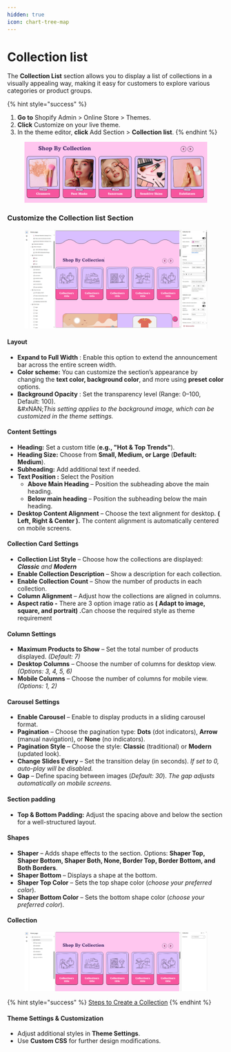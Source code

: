 ```yaml
---
hidden: true
icon: chart-tree-map
---
```


# Collection list

The **Collection List** section allows you to display a list of collections in a visually appealing way, making it easy for customers to explore various categories or product groups.

{% hint style="success" %}
1. **Go to** Shopify Admin > Online Store > Themes.
2. **Click** Customize on your live theme.
3. In the theme editor, **click** Add Section > **Collection list**.
{% endhint %}

<figure><img src="../.gitbook/assets/collection-list.jpg" alt=""><figcaption></figcaption></figure>

### **Customize the** Collection list **Section**

<figure><img src="../.gitbook/assets/collection-list-01.jpg" alt=""><figcaption></figcaption></figure>

#### **Layout**

* **Expand to Full Width** : Enable this option to extend the announcement bar across the entire screen width.
* **Color scheme:** You can customize the section’s appearance by changing the **text color, background color**, and more using **preset color** options.
* **Background Opacity** : Set the transparency level (Range: 0–100, Default: 100).\
  &#xNAN;_&#x54;his setting applies to the background image, which can be customized in the theme settings._

#### Content Settings

* **Heading:** Set a custom title (**e.g., "Hot & Top Trends"**).
* **Heading Size:** Choose from **Small, Medium, or Large** (**Default: Medium**).
* **Subheading:** Add additional text if needed.
* **Text Position :** Select the Position&#x20;
  * **Above Main Heading** – Position the subheading above the main heading.
  * **Below main heading** – Position the subheading below the main heading.
* **Desktop Content Alignment** – Choose the text alignment for desktop. **( Left, Right & Center ).** The content alignment is automatically centered on mobile screens.

#### **Collection Card Settings**

* **Collection List Style** – Choose how the collections are displayed: _**Classic** and **Modern**_
* **Enable Collection Description** – Show a description for each collection.
* **Enable Collection Count** – Show the number of products in each collection.
* **Column Alignment** – Adjust how the collections are aligned in columns.
* **Aspect ratio -** There are 3 option image ratio as **( Adapt to image, square, and portrait) .**&#x43;an choose the required style as theme requirement

#### **Column Settings**

* **Maximum Products to Show** – Set the total number of products displayed. _(Default: 7)_
* **Desktop Columns** – Choose the number of columns for desktop view. _(Options: 3, 4, 5, 6)_
* **Mobile Columns** – Choose the number of columns for mobile view. _(Options: 1, 2)_

#### **Carousel Settings**

* **Enable Carousel** – Enable to display products in a sliding carousel format.
* **Pagination** – Choose the pagination type: **Dots** (dot indicators), **Arrow** (manual navigation), or **None** (no indicators).
* **Pagination Style** – Choose the style: **Classic** (traditional) or **Modern** (updated look).
* **Change Slides Every** – Set the transition delay (in seconds). _If set to 0, auto-play will be disabled._
* **Gap** – Define spacing between images (_Default: 30_). _The gap adjusts automatically on mobile screens._

#### Section padding

* **Top & Bottom Padding:** Adjust the spacing above and below the section for a well-structured layout.

#### **Shapes**

* **Shaper** – Adds shape effects to the section. Options: **Shaper Top, Shaper Bottom, Shaper Both, None, Border Top, Border Bottom, and Both Borders**.
* **Shaper Bottom** – Displays a shape at the bottom.
* **Shaper Top Color** – Sets the top shape color (_choose your preferred color_).
* **Shaper Bottom Color** – Sets the bottom shape color (_choose your preferred color_).

#### Collection

<figure><img src="../.gitbook/assets/collection-list-02.jpg" alt=""><figcaption></figcaption></figure>

{% hint style="success" %}
[Steps to Create a Collection](https://help.shopify.com/en/manual/products/collections/manual-shopify-collection#create-a-manual-collection)
{% endhint %}

#### **Theme Settings & Customization**

* Adjust additional styles in **Theme Settings**.
* Use **Custom CSS** for further design modifications.
